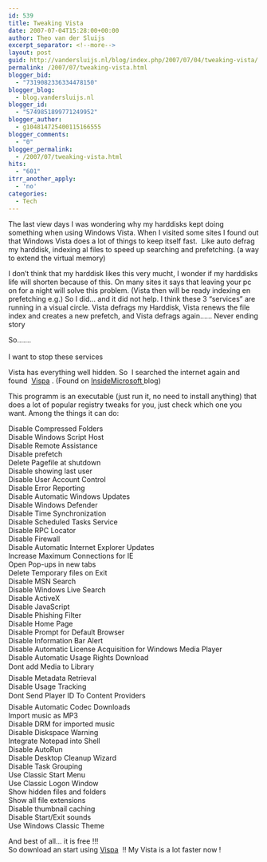 ```yaml
---
id: 539
title: Tweaking Vista
date: 2007-07-04T15:28:00+00:00
author: Theo van der Sluijs
excerpt_separator: <!--more-->
layout: post
guid: http://vandersluijs.nl/blog/index.php/2007/07/04/tweaking-vista/
permalink: /2007/07/tweaking-vista.html
blogger_bid:
  - "7319082336334478150"
blogger_blog:
  - blog.vandersluijs.nl
blogger_id:
  - "5749851899771249952"
blogger_author:
  - g104814725400115166555
blogger_comments:
  - "0"
blogger_permalink:
  - /2007/07/tweaking-vista.html
hits:
  - "601"
itrr_another_apply:
  - 'no'
categories:
  - Tech
---
```

The last view days I was wondering why my harddisks kept doing something when using Windows Vista. When I visited some sites I found out that Windows Vista does a lot of things to keep itself fast.  Like auto defrag my harddisk, indexing al files to speed up searching and prefetching. (a way to extend the virtual memory) 

I don&#8217;t think that my harddisk likes this very mucht, I wonder if my harddisks life will shorten because of this. On many sites it says that leaving your pc on for a night will solve this problem. (Vista then will be ready indexing en prefetching e.g.) So I did&#8230; and it did not help. I think these 3 &#8220;services&#8221; are running in a visual circle. Vista defrags my Harddisk, Vista renews the file index and creates a new prefetch, and Vista defrags again&#8230;&#8230; Never ending story 

So&#8230;&#8230;.   
<a name="more"></a>  
I want to stop these services 

Vista has everything well hidden. So  I searched the internet again and found  <a target="_blank" href="http://vispa.whyeye.org/">Vispa</a> . (Found on <a target="_blank" href="http://microsoft.blognewschannel.com/archives/2007/06/21/a-ton-of-options-for-tweaking-vista/">InsideMicrosoft </a>blog) 

This programm is an executable (just run it, no need to install anything) that does a lot of popular registry tweaks for you, just check which one you want. Among the things it can do: 

Disable Compressed Folders   
Disable Windows Script Host   
Disable Remote Assistance   
Disable prefetch   
Delete Pagefile at shutdown   
Disable showing last user   
Disable User Account Control   
Disable Error Reporting   
Disable Automatic Windows Updates   
Disable Windows Defender   
Disable Time Synchronization   
Disable Scheduled Tasks Service   
Disable RPC Locator   
Disable Firewall   
Disable Automatic Internet Explorer Updates   
Increase Maximum Connections for IE   
Open Pop-ups in new tabs   
Delete Temporary files on Exit   
Disable MSN Search   
Disable Windows Live Search   
Disable ActiveX   
Disable JavaScript   
Disable Phishing Filter   
Disable Home Page   
Disable Prompt for Default Browser   
Disable Information Bar Alert   
Disable Automatic License Acquisition for Windows Media Player   
Disable Automatic Usage Rights Download   
Dont add Media to Library   
Disable Metadata Retrieval   
Disable Usage Tracking   
Dont Send Player ID To Content Providers   
Disable Automatic Codec Downloads   
Import music as MP3   
Disable DRM for imported music   
Disable Diskspace Warning   
Integrate Notepad into Shell   
Disable AutoRun   
Disable Desktop Cleanup Wizard   
Disable Task Grouping   
Use Classic Start Menu   
Use Classic Logon Window   
Show hidden files and folders   
Show all file extensions   
Disable thumbnail caching   
Disable Start/Exit sounds   
Use Windows Classic Theme 

And best of all&#8230; it is free !!!     
So download an start using <a target="_blank" href="http://vispa.whyeye.org/">Vispa</a>  !! My Vista is a lot faster now !